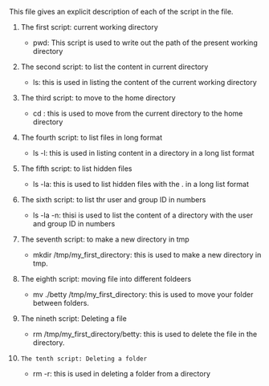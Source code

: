 This file gives an explicit description of each of the script in the file.

1. 	The first script: current working directory
 	- pwd: This script is used to write out the path of the present working directory

2.	The second script: to list the content in current directory
	- ls: this is used in listing the content of the current working directory

3.	The third script: to move to the home directory
	- cd \: this is used to move from the current directory to the home directory

4.	The fourth script: to list files in long format
	- ls -l: this is used in listing content in a directory in a long list format

5.	The fifth script: to list hidden files
	- ls -la: this is used to list hidden files with the . in a long list format

6.	The sixth script: to list thr user and group ID in numbers
	- ls -la -n: thisi is used to list the content of a directory with the user and group ID in numbers

7.	The seventh script: to make a new directory in tmp
	- mkdir /tmp/my_first_directory: this is used to make a new directory in tmp.

8.	The eighth script: moving file into different foldeers
	- mv ./betty /tmp/my_first_directory: this is used to move your folder between folders.

9.	The nineth script: Deleting a file
	- rm /tmp/my_first_directory/betty: this is used to delete the file in the directory.

10. 	The tenth script: Deleting a folder
	- rm -r: this is used in deleting a folder from a directory
